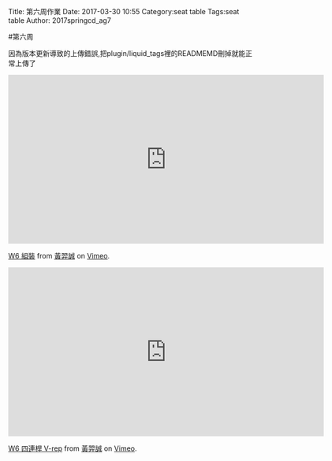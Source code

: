 Title: 第六周作業
Date: 2017-03-30 10:55
Category:seat table
Tags:seat table
Author: 2017springcd_ag7



<!-- PELICAN_END_SUMMARY -->

#第六周

因為版本更新導致的上傳錯誤,把plugin/liquid_tags裡的READMEMD刪掉就能正常上傳了

<iframe src="https://player.vimeo.com/video/214827014" width="640" height="343" frameborder="0" webkitallowfullscreen mozallowfullscreen allowfullscreen></iframe> <p><a href="https://vimeo.com/214827014">W6 組裝</a> from <a href="https://vimeo.com/user63666337">黃羿誠</a> on <a href="https://vimeo.com">Vimeo</a>.</p>

<iframe src="https://player.vimeo.com/video/214822498" width="640" height="343" frameborder="0" webkitallowfullscreen mozallowfullscreen allowfullscreen></iframe> <p><a href="https://vimeo.com/214822498">W6 四連桿 V-rep</a> from <a href="https://vimeo.com/user63666337">黃羿誠</a> on <a href="https://vimeo.com">Vimeo</a>.</p>


